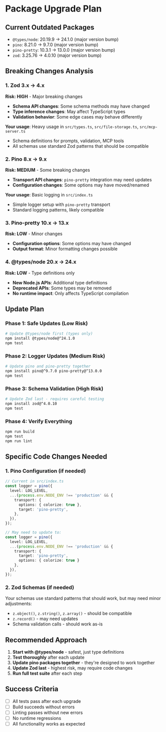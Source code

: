 # Package Upgrade Plan

## Current Outdated Packages

- `@types/node`: 20.19.9 → 24.1.0 (major version bump)
- `pino`: 8.21.0 → 9.7.0 (major version bump) 
- `pino-pretty`: 10.3.1 → 13.0.0 (major version bump)
- `zod`: 3.25.76 → 4.0.10 (major version bump)

## Breaking Changes Analysis

### 1. **Zod 3.x → 4.x** 
**Risk: HIGH** - Major breaking changes
- **Schema API changes**: Some schema methods may have changed
- **Type inference changes**: May affect TypeScript types
- **Validation behavior**: Some edge cases may behave differently

**Your usage**: Heavy usage in `src/types.ts`, `src/file-storage.ts`, `src/mcp-server.ts`
- Schema definitions for prompts, validation, MCP tools
- All schemas use standard Zod patterns that should be compatible

### 2. **Pino 8.x → 9.x**
**Risk: MEDIUM** - Some breaking changes
- **Transport API changes**: `pino-pretty` integration may need updates
- **Configuration changes**: Some options may have moved/renamed

**Your usage**: Basic logging in `src/index.ts`
- Simple logger setup with `pino-pretty` transport
- Standard logging patterns, likely compatible

### 3. **Pino-pretty 10.x → 13.x**
**Risk: LOW** - Minor changes
- **Configuration options**: Some options may have changed
- **Output format**: Minor formatting changes possible

### 4. **@types/node 20.x → 24.x**
**Risk: LOW** - Type definitions only
- **New Node.js APIs**: Additional type definitions
- **Deprecated APIs**: Some types may be removed
- **No runtime impact**: Only affects TypeScript compilation

## Update Plan

### Phase 1: Safe Updates (Low Risk)
```bash
# Update @types/node first (types only)
npm install @types/node@^24.1.0
npm test
```

### Phase 2: Logger Updates (Medium Risk)
```bash
# Update pino and pino-pretty together
npm install pino@^9.7.0 pino-pretty@^13.0.0
npm test
```

### Phase 3: Schema Validation (High Risk)
```bash
# Update Zod last - requires careful testing
npm install zod@^4.0.10
npm test
```

### Phase 4: Verify Everything
```bash
npm run build
npm test
npm run lint
```

## Specific Code Changes Needed

### 1. **Pino Configuration** (if needed)
```typescript
// Current in src/index.ts
const logger = pino({
  level: LOG_LEVEL,
  ...(process.env.NODE_ENV !== 'production' && {
    transport: {
      options: { colorize: true },
      target: 'pino-pretty',
    },
  }),
});

// May need to update to:
const logger = pino({
  level: LOG_LEVEL,
  ...(process.env.NODE_ENV !== 'production' && {
    transport: {
      target: 'pino-pretty',
      options: { colorize: true }
    },
  }),
});
```

### 2. **Zod Schemas** (if needed)
Your schemas use standard patterns that should work, but may need minor adjustments:
- `z.object()`, `z.string()`, `z.array()` - should be compatible
- `z.record()` - may need updates
- Schema validation calls - should work as-is

## Recommended Approach

1. **Start with @types/node** - safest, just type definitions
2. **Test thoroughly** after each update
3. **Update pino packages together** - they're designed to work together
4. **Update Zod last** - highest risk, may require code changes
5. **Run full test suite** after each step

## Success Criteria

- [ ] All tests pass after each upgrade
- [ ] Build succeeds without errors
- [ ] Linting passes without new errors
- [ ] No runtime regressions
- [ ] All functionality works as expected 
